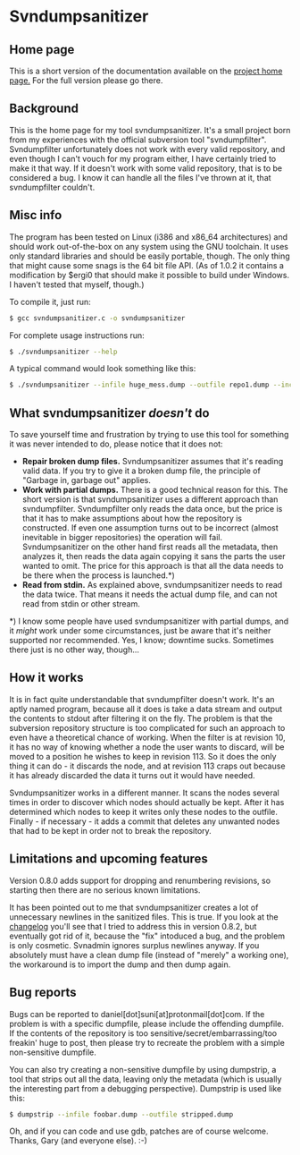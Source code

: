 # Svndumpsanitizer

## Home page

This is a short version of the documentation available on the [project home page.](https://miria.homelinuxserver.org/svndumpsanitizer) For the full version please go there.

## Background

This is the home page for my tool svndumpsanitizer. It's a small project born from my experiences with the official subversion tool "svndumpfilter". Svndumpfilter unfortunately does not work with every valid repository, and even though I can't vouch for my program either, I have certainly tried to make it that way. If it doesn't work with some valid repository, that is to be considered a bug. I know it can handle all the files I've thrown at it, that svndumpfilter couldn't.

## Misc info

The program has been tested on Linux (i386 and x86_64 architectures) and should work out-of-the-box on any system using the GNU toolchain. It uses only standard libraries and should be easily portable, though. The only thing that might cause some snags is the 64 bit file API. (As of 1.0.2 it contains a modification by $ergi0 that should make it possible to
build under Windows. I haven't tested that myself, though.)

To compile it, just run:

```sh
$ gcc svndumpsanitizer.c -o svndumpsanitizer
```
For complete usage instructions run:
```sh
$ ./svndumpsanitizer --help
```
A typical command would look something like this:
```sh
$ ./svndumpsanitizer --infile huge_mess.dump --outfile repo1.dump --include trunk/repo1 tags/repo1 branches/my_really_important_stuff --drop-empty
```
## What svndumpsanitizer *doesn't* do

To save yourself time and frustration by trying to use this tool for something it was never intended to do, please notice that it does not:

- **Repair broken dump files.** Svndumpsanitizer assumes that it's reading valid data. If you try to give it a broken dump file, the principle of "Garbage in, garbage out" applies.
- **Work with partial dumps.** There is a good technical reason for this. The short version is that svndumpsanitizer uses a different approach than svndumpfilter. Svndumpfilter only reads the data once, but the price is that it has to make assumptions about how the repository is constructed. If even one assumption turns out to be incorrect (almost inevitable in bigger repositories) the operation will fail. Svndumpsanitizer on the other hand first reads all the metadata, then analyzes it, then reads the data again copying it sans the parts the user wanted to omit. The price for this approach is that all the data needs to be there when the process is launched.*)
- **Read from stdin.** As explained above, svndumpsanitizer needs to read the data twice. That means it needs the actual dump file, and can not read from stdin or other stream.

*) I know some people have used svndumpsanitizer with partial dumps, and it _might_ work under some circumstances, just be aware that it's neither supported nor recommended. Yes, I know; downtime sucks. Sometimes
there just is no other way, though...

## How it works

It is in fact quite understandable that svndumpfilter doesn't work. It's an aptly named program, because all it does is take a data stream and output the contents to stdout after filtering it on the fly. The problem is that
the subversion repository structure is too complicated for such an approach to even have a theoretical chance of working. When the filter is at revision 10, it has no way of knowing whether a node the user wants to discard, will be moved to a position he wishes to keep in revision 113. So it does the only thing it can do - it discards the node, and at revision 113 craps out because it has already discarded the data it turns out it would have needed.

Svndumpsanitizer works in a different manner. It scans the nodes several times in order to discover which nodes should actually be kept. After it has determined which nodes to keep it writes only these nodes to the
outfile. Finally - if necessary - it adds a commit that deletes any unwanted nodes that had to be kept in order not to break the repository.

## Limitations and upcoming features

Version 0.8.0 adds support for dropping and renumbering revisions, so starting then there are no serious known limitations.

It has been pointed out to me that svndumpsanitizer creates a lot of unnecessary newlines in the sanitized files. This is true. If you look at the [changelog](http://miria.homelinuxserver.org/svndumpsanitizer/changelog.txt) you'll see that I tried to address this in version 0.8.2, but eventually got rid of it, because the "fix" intoduced a bug, and the problem is only cosmetic. Svnadmin ignores surplus newlines anyway. If you absolutely must have a clean dump file (instead of "merely" a working one), the workaround is to import the dump and then dump again.

## Bug reports

Bugs can be reported to daniel[dot]suni[at]protonmail[dot]com. If the problem is with a specific dumpfile, please include the offending dumpfile. If the contents of the repository is too sensitive/secret/embarrassing/too
freakin' huge to post, then please try to recreate the problem with a simple non-sensitive dumpfile.

You can also try creating a non-sensitive dumpfile by using dumpstrip, a tool that strips out all the data, leaving only the metadata (which is usually the interesting part from a debugging perspective). Dumpstrip is used like this:
```sh
$ dumpstrip --infile foobar.dump --outfile stripped.dump
```
Oh, and if you can code and use gdb, patches are of course welcome. Thanks, Gary (and everyone else). :-)
